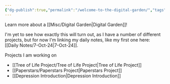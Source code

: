 ```yaml
---
{"dg-publish":true,"permalink":"/welcome-to-the-digital-garden/","tags":["gardenEntry"]}
---
```


Learn more about a [[Misc/Digital Garden\|Digital Garden]]!

I'm yet to see how exactly this will turn out, as I have a number of different projects, but for now I'm linking my daily notes, like my first one here: [[Daily Notes/7-Oct-24\|7-Oct-24]].

Projects I am working on
- [[Tree of Life Project/Tree of Life Project\|Tree of Life Project]]
- [[Paperstars/Paperstars Project\|Paperstars Project]]
- [[Depression Introduction\|Depression Introduction]]

